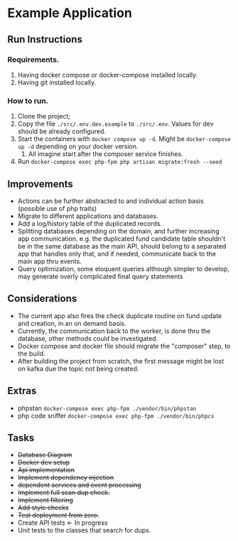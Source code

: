 # Example Application

## Run Instructions

### Requirements.
1. Having docker compose or docker-compose installed locally.
2. Having git installed locally.

### How to run.
1. Clone the project;
2. Copy the file `./src/.env.dev.example` to `./src/.env`. Values for dev should be already configured.
3. Start the containers with `docker compose up -d`. Might be  `docker-compose up -d` depending on your docker version.
   1. All imagine start after the composer service finishes.
4. Run `docker-compose exec php-fpm php artisan migrate:fresh --seed`

## Improvements
- Actions can be further abstracted to and individual action basis (possible use of php traits) 
- Migrate to different applications and databases.
- Add a log/history table of the duplicated records.
- Splitting databases depending on the domain, and further increasing app communication. e.g. the duplicated fund candidate table shouldn't be in the same database as the main API, should belong to a separated app that handles only that, and if needed, communicate back to the main app thru events.
- Query optimization, some eloquent queries although simpler to develop, may generate overly complicated final query statements

## Considerations
- The current app also fires the check duplicate routine on fund update and creation, in an on demand basis.
- Currently, the communication back to the worker, is done thru the database, other methods could be investigated.
- Docker compose and docker file should migrate the "composer" step, to the build.
- After building the project from scratch, the first message might be lost on kafka due the topic not being created.

## Extras
- phpstan `docker-compose exec php-fpm ./vendor/bin/phpstan`
- php code sniffer `docker-compose exec php-fpm ./vendor/bin/phpcs`


## Tasks
- ~~Database Diagram~~
- ~~Docker dev setup~~
- ~~Api implementation~~
- ~~Implement dependency injection~~
- ~~dependent services and event processing~~
- ~~Implement full scan dup check.~~
- ~~Implement filtering~~
- ~~Add style checks~~
- ~~Test deployment from zero.~~
- Create API tests <- In progress
- Unit tests to the classes that search for dups.
